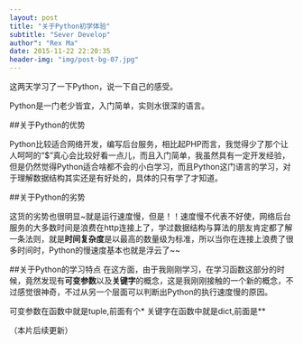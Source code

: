 ```yaml
---
layout: post
title: "关于Python初学体验"
subtitle: "Sever Develop"
author": "Rex Ma"
date: 2015-11-22 22:20:35
header-img: "img/post-bg-07.jpg"
---
```

这两天学习了一下Python，说一下自己的感受。

Python是一门老少皆宜，入门简单，实则水很深的语言。

##关于Python的优势

Python比较适合网络开发，编写后台服务，相比起PHP而言，我觉得少了那个让人呵呵的“$”真心会比较好看一点儿，而且入门简单，我虽然具有一定开发经验，但是仍然觉得Python适合啥都不会的小白学习，而且Python这门语言的学习，对于理解数据结构其实还是有好处的，具体的只有学了才知道。

##关于Python的劣势

这货的劣势也很明显~就是运行速度慢，但是！！速度慢不代表不好使，网络后台服务的大多数时间是浪费在http连接上了，学过数据结构与算法的朋友肯定都了解一条法则，就是**时间复杂度**是以最高的数量级为标准，所以当你在连接上浪费了很多时间时，Python的慢速度基本也就是浮云了~~

##关于Python的学习特点
在这方面，由于我刚刚学习，在学习函数这部分的时候，竟然发现有**可变参数**以及**关键字**的概念，这是我刚刚接触的一个新的概念，不过感觉很神奇，不过从另一个层面可以判断出Python的执行速度慢的原因。

可变参数在函数中就是tuple,前面有个*
关键字在函数中就是dict,前面是**


（本片后续更新）